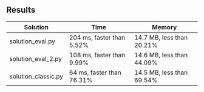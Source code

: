 ## Results
Solution | Time | Memory
---------|------|-------
solution_eval.py | 204 ms, faster than 5.52% |  14.7 MB, less than 20.21%
solution_eval_2.py | 108 ms, faster than 9.99% |  14.6 MB, less than 44.09%
solution_classic.py | 64 ms, faster than 76.31% |  14.5 MB, less than 69.54%
